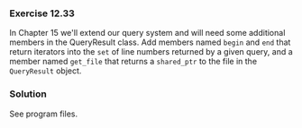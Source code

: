 ### Exercise 12.33

In Chapter 15 we'll extend our query system and will need some additional
members in the QueryResult class. Add members named `begin` and `end` that
return iterators into the `set` of line numbers returned by a given query, and a
member named `get_file` that returns a `shared_ptr` to the file in the
`QueryResult` object.

### Solution

See program files.
